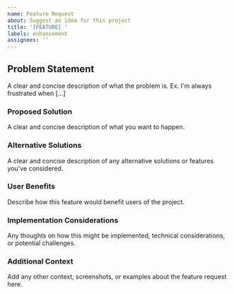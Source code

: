 ```yaml
---
name: Feature Request
about: Suggest an idea for this project
title: '[FEATURE] '
labels: enhancement
assignees: ''
---
```


## Problem Statement
A clear and concise description of what the problem is. Ex. I'm always frustrated when [...]

### Proposed Solution
A clear and concise description of what you want to happen.

### Alternative Solutions
A clear and concise description of any alternative solutions or features you've considered.

### User Benefits
Describe how this feature would benefit users of the project.

### Implementation Considerations
Any thoughts on how this might be implemented, technical considerations, or potential challenges.

### Additional Context
Add any other context, screenshots, or examples about the feature request here.